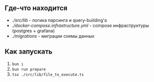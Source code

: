 ## Где-что находится

- _./src/lib_ - логика парсинга и query-building'a
- _./docker-compose.infrastructure.yml_ - compose инфраструктуры (postgres + grafana)
- _./migrations_ - миграции схемы данных

## Как запускать

1) `bun i`
2) `bun run prepare`
3) `tsx ./src/lib/file_to_execute.ts`